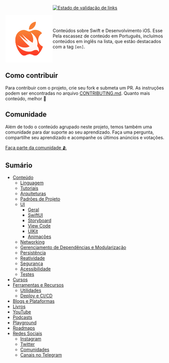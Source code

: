 <p align="center">
  <a href="https://github.com/CodandoApple/aprenda-swift/actions/workflows/validation.yml">
    <img src="https://github.com/CodandoApple/aprenda-swift/actions/workflows/validation.yml/badge.svg" alt="Estado de validação de links" />
  </a>
</p>

<div style="display: flex; align-items: center; justify-content: center">
  <img src="resources/logo.png" alt="Logo da Apple em tom laranja sobreposta com a logo de Swift, em tom de branco" width=150></img>
  <p>
  Conteúdos sobre Swift e Desenvolvimento iOS. Esse Pela escassez de conteúdo em Português, incluímos conteúdos em inglês na lista, que estão destacados com a tag <code>[en]</code>.
  </p>
</div>

## Como contribuir

Para contribuir com o projeto, crie seu fork e submeta um PR. As instruções podem ser encontradas no arquivo [CONTRIBUTING.md](https://github.com/CodandoApple/aprenda-swift/blob/main/CONTRIBUTING.md). Quanto mais conteúdo, melhor 🙂

## Comunidade

Além de todo o conteúdo agrupado neste projeto, temos também uma comunidade para dar suporte ao seu aprendizado. Faça uma pergunta, compartilhe seu aprendizado e acompanhe os últimos anúncios e votações.

[Faça parte da comunidade 🫂](https://github.com/CodandoApple/aprenda-swift/discussions)

## Sumário

- [Conteúdo](conteudo.md)
  - [Linguagem](linguagem.md)
  - [Tutoriais](tutoriais.md)
  - [Arquiteturas](arquiteturas.md)
  - [Padrões de Projeto](padroes-de-projeto.md)
  - [UI](ui/interface.md)
    - [Geral](ui/geral.md)
    - [SwiftUI](ui/swift-ui.md)
    - [Storyboard](ui/storyboard.md)
    - [View Code](ui/view-code.md)
    - [UIKit](ui/uikit.md)
    - [Animações](ui/animacoes.md)
  - [Networking](networking.md)
  - [Gerenciamento de Dependências e Modularização](gerenciamento-de-dependencias-e-modularizacao.md)
  - [Persistência](persistencia.md)
  - [Reatividade](reatividade.md)
  - [Segurança](segurança.md)
  - [Acessibilidade](acessibilidade.md)
  - [Testes](testes.md)
- [Cursos](cursos.md)
- [Ferramentas e Recursos](tools/ferramentas-e-recursos.md)
  - [Utilidades](tools/utilidades.md)
  - [Deploy e CI/CD](tools/deploy-e-ci-cd.md)
- [Blogs e Plataformas](blogs-e-plataformas.md)
- [Livros](livros.md)
- [YouTube](youtube.md)
- [Podcasts](podcasts.md)
- [Playground](playgrounds.md)
- [Roadmaps](roadmaps.md)
- [Redes Sociais](social/redes-sociais.md)
  - [Instagram](social/instagram.md)
  - [Twitter](social/twitter.md)
  - [Comunidades](social/comunidades.md)
  - [Canais no Telegram](social/canais-no-telegram.md)
